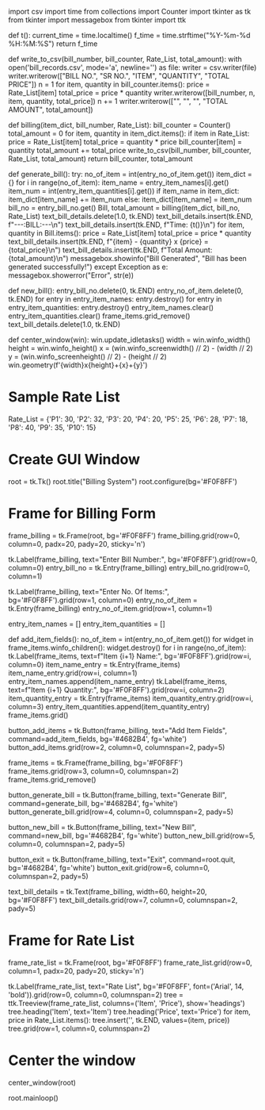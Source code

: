 import csv
import time
from collections import Counter
import tkinter as tk
from tkinter import messagebox
from tkinter import ttk

def t():
    current_time = time.localtime()
    f_time = time.strftime("%Y-%m-%d %H:%M:%S")
    return f_time

def write_to_csv(bill_number, bill_counter, Rate_List, total_amount):
    with open('bill_records.csv', mode='a', newline='') as file:
        writer = csv.writer(file)
        writer.writerow(["BILL NO.", "SR NO.", "ITEM", "QUANTITY", "TOTAL PRICE"])
        n = 1
        for item, quantity in bill_counter.items():
            price = Rate_List[item]
            total_price = price * quantity
            writer.writerow([bill_number, n, item, quantity, total_price])
            n += 1
        writer.writerow(["", "", "", "TOTAL AMOUNT", total_amount])

def billing(item_dict, bill_number, Rate_List):
    bill_counter = Counter()
    total_amount = 0
    for item, quantity in item_dict.items():
        if item in Rate_List:
            price = Rate_List[item]
            total_price = quantity * price
            bill_counter[item] = quantity
            total_amount += total_price
    write_to_csv(bill_number, bill_counter, Rate_List, total_amount)
    return bill_counter, total_amount

def generate_bill():
    try:
        no_of_item = int(entry_no_of_item.get())
        item_dict = {}
        for i in range(no_of_item):
            item_name = entry_item_names[i].get()
            item_num = int(entry_item_quantities[i].get())
            if item_name in item_dict:
                item_dict[item_name] += item_num
            else:
                item_dict[item_name] = item_num
        bill_no = entry_bill_no.get()
        Bill, total_amount = billing(item_dict, bill_no, Rate_List)
        text_bill_details.delete(1.0, tk.END)
        text_bill_details.insert(tk.END, f"---:BILL:---\n")
        text_bill_details.insert(tk.END, f"Time: {t()}\n")
        for item, quantity in Bill.items():
            price = Rate_List[item]
            total_price = price * quantity
            text_bill_details.insert(tk.END, f"{item} - {quantity} x {price} = {total_price}\n")
        text_bill_details.insert(tk.END, f"Total Amount: {total_amount}\n")
        messagebox.showinfo("Bill Generated", "Bill has been generated successfully!")
    except Exception as e:
        messagebox.showerror("Error", str(e))

def new_bill():
    entry_bill_no.delete(0, tk.END)
    entry_no_of_item.delete(0, tk.END)
    for entry in entry_item_names:
        entry.destroy()
    for entry in entry_item_quantities:
        entry.destroy()
    entry_item_names.clear()
    entry_item_quantities.clear()
    frame_items.grid_remove()
    text_bill_details.delete(1.0, tk.END)

def center_window(win):
    win.update_idletasks()
    width = win.winfo_width()
    height = win.winfo_height()
    x = (win.winfo_screenwidth() // 2) - (width // 2)
    y = (win.winfo_screenheight() // 2) - (height // 2)
    win.geometry(f'{width}x{height}+{x}+{y}')

# Sample Rate List
Rate_List = {'P1': 30, 'P2': 32, 'P3': 20, 'P4': 20, 'P5': 25, 'P6': 28, 'P7': 18, 'P8': 40, 'P9': 35, 'P10': 15}

# Create GUI Window
root = tk.Tk()
root.title("Billing System")
root.configure(bg='#F0F8FF')

# Frame for Billing Form
frame_billing = tk.Frame(root, bg='#F0F8FF')
frame_billing.grid(row=0, column=0, padx=20, pady=20, sticky='n')

tk.Label(frame_billing, text="Enter Bill Number:", bg='#F0F8FF').grid(row=0, column=0)
entry_bill_no = tk.Entry(frame_billing)
entry_bill_no.grid(row=0, column=1)

tk.Label(frame_billing, text="Enter No. Of Items:", bg='#F0F8FF').grid(row=1, column=0)
entry_no_of_item = tk.Entry(frame_billing)
entry_no_of_item.grid(row=1, column=1)

entry_item_names = []
entry_item_quantities = []

def add_item_fields():
    no_of_item = int(entry_no_of_item.get())
    for widget in frame_items.winfo_children():
        widget.destroy()
    for i in range(no_of_item):
        tk.Label(frame_items, text=f"Item {i+1} Name:", bg='#F0F8FF').grid(row=i, column=0)
        item_name_entry = tk.Entry(frame_items)
        item_name_entry.grid(row=i, column=1)
        entry_item_names.append(item_name_entry)
        tk.Label(frame_items, text=f"Item {i+1} Quantity:", bg='#F0F8FF').grid(row=i, column=2)
        item_quantity_entry = tk.Entry(frame_items)
        item_quantity_entry.grid(row=i, column=3)
        entry_item_quantities.append(item_quantity_entry)
    frame_items.grid()

button_add_items = tk.Button(frame_billing, text="Add Item Fields", command=add_item_fields, bg='#4682B4', fg='white')
button_add_items.grid(row=2, column=0, columnspan=2, pady=5)

frame_items = tk.Frame(frame_billing, bg='#F0F8FF')
frame_items.grid(row=3, column=0, columnspan=2)
frame_items.grid_remove()

button_generate_bill = tk.Button(frame_billing, text="Generate Bill", command=generate_bill, bg='#4682B4', fg='white')
button_generate_bill.grid(row=4, column=0, columnspan=2, pady=5)

button_new_bill = tk.Button(frame_billing, text="New Bill", command=new_bill, bg='#4682B4', fg='white')
button_new_bill.grid(row=5, column=0, columnspan=2, pady=5)

button_exit = tk.Button(frame_billing, text="Exit", command=root.quit, bg='#4682B4', fg='white')
button_exit.grid(row=6, column=0, columnspan=2, pady=5)

text_bill_details = tk.Text(frame_billing, width=60, height=20, bg='#F0F8FF')
text_bill_details.grid(row=7, column=0, columnspan=2, pady=5)

# Frame for Rate List
frame_rate_list = tk.Frame(root, bg='#F0F8FF')
frame_rate_list.grid(row=0, column=1, padx=20, pady=20, sticky='n')

tk.Label(frame_rate_list, text="Rate List", bg='#F0F8FF', font=('Arial', 14, 'bold')).grid(row=0, column=0, columnspan=2)
tree = ttk.Treeview(frame_rate_list, columns=('Item', 'Price'), show='headings')
tree.heading('Item', text='Item')
tree.heading('Price', text='Price')
for item, price in Rate_List.items():
    tree.insert('', tk.END, values=(item, price))
tree.grid(row=1, column=0, columnspan=2)

# Center the window
center_window(root)

root.mainloop()

